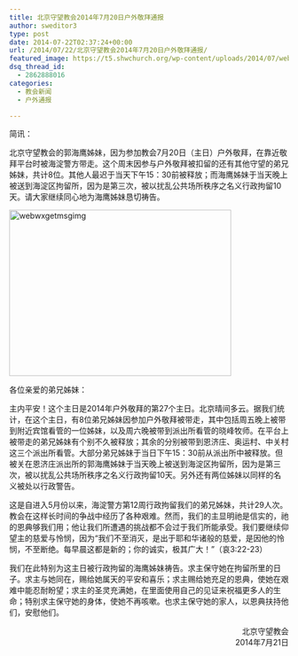 ```yaml
---
title: 北京守望教会2014年7月20日户外敬拜通报
author: sweditor3
type: post
date: 2014-07-22T02:37:24+00:00
url: /2014/07/22/北京守望教会2014年7月20日户外敬拜通报/
featured_image: https://t5.shwchurch.org/wp-content/uploads/2014/07/webwxgetmsgimg-400x288.jpg
dsq_thread_id:
  - 2862888016
categories:
  - 教会新闻
  - 户外通报

---
```

简讯：
  
北京守望教会的郭海鹰姊妹，因为参加教会7月20日（主日）户外敬拜，在靠近敬拜平台时被海淀警方带走。这个周末因参与户外敬拜被扣留的还有其他守望的弟兄姊妹，共计8位。其他人最迟于当天下午15：30前被释放；而海鹰姊妹于当天晚上被送到海淀区拘留所，因为是第三次，被以扰乱公共场所秩序之名义行政拘留10天。请大家继续同心地为海鹰姊妹恳切祷告。

<!--more-->

[<img class="aligncenter size-full wp-image-11335" src="http://t5.shwchurch.org/wp-content/uploads/2014/07/webwxgetmsgimg.jpg" alt="webwxgetmsgimg" width="400" height="300" />][1]

各位亲爱的弟兄姊妹：

主内平安！这个主日是2014年户外敬拜的第27个主日。北京晴间多云。据我们统计，在这个主日，有8位弟兄姊妹因参加户外敬拜被带走，其中包括周五晚上被带到附近宾馆看管的一位姊妹，以及周六晚被带到派出所看管的晓峰牧师。在平台上被带走的弟兄姊妹有个别不久被释放；其余的分别被带到恩济庄、奥运村、中关村这三个派出所看管。大部分弟兄姊妹于当日下午15：30前从派出所中被释放。但被关在恩济庄派出所的郭海鹰姊妹于当天晚上被送到海淀区拘留所，因为是第三次，被以扰乱公共场所秩序之名义行政拘留10天。另外还有两位姊妹以同样的名义被处以行政警告。

这是自进入5月份以来，海淀警方第12周行政拘留我们的弟兄姊妹，共计29人次。教会在这样长时间的争战中经历了各种艰难。然而，我们的主显明祂是信实的，祂的恩典够我们用；他让我们所遭遇的挑战都不会过于我们所能承受。我们要继续仰望主的慈爱与怜悯，因为“我们不至消灭，是出于耶和华诸般的慈爱，是因他的怜悯，不至断绝。每早晨这都是新的；你的诚实，极其广大！”（哀3:22-23）

我们在此特别为这主日被行政拘留的海鹰姊妹祷告。求主保守她在拘留所里的日子。求主与她同在，赐给她属天的平安和喜乐；求主赐给她充足的恩典，使她在艰难中能忍耐盼望；求主的圣灵充满她，在里面使用自己的见证来祝福更多人的生命；特别求主保守她的身体，使她不再咳嗽。也求主保守她的家人，以恩典扶持他们，安慰他们。

<p style="text-align: right;">
  　　　　　　　　　　　　　　　　　　　　　　　　北京守望教会<br /> 2014年7月21日
</p>

<p style="text-align: right;">

 [1]: http://t5.shwchurch.org/wp-content/uploads/2014/07/webwxgetmsgimg.jpg